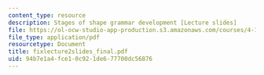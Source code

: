 ```yaml
---
content_type: resource
description: Stages of shape grammar development [Lecture slides]
file: https://ol-ocw-studio-app-production.s3.amazonaws.com/courses/4-184-architectural-design-workshops-computational-design-for-housing-spring-2002/94b7e1a4fce10c921de677700dc56876_fixlecture2slides_final.pdf
file_type: application/pdf
resourcetype: Document
title: fixlecture2slides_final.pdf
uid: 94b7e1a4-fce1-0c92-1de6-77700dc56876
---
```

